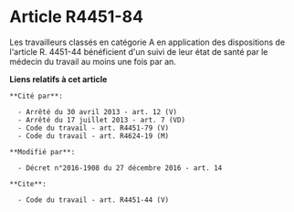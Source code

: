 # Article R4451-84

Les travailleurs classés en catégorie A en application des dispositions de l'article R. 4451-44 bénéficient d'un suivi de
leur état de santé par le médecin du travail au moins une fois par an.

**Liens relatifs à cet article**

	**Cité par**:

	  - Arrêté du 30 avril 2013 - art. 12 (V)
	  - Arrêté du 17 juillet 2013 - art. 7 (VD)
	  - Code du travail - art. R4451-79 (V)
	  - Code du travail - art. R4624-19 (M)

	**Modifié par**:

	  - Décret n°2016-1908 du 27 décembre 2016 - art. 14

	**Cite**:

	  - Code du travail - art. R4451-44 (V)
